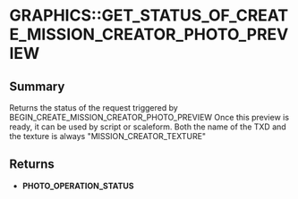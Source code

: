 # GRAPHICS::GET_STATUS_OF_CREATE_MISSION_CREATOR_PHOTO_PREVIEW

## Summary
Returns the status of the request triggered by BEGIN_CREATE_MISSION_CREATOR_PHOTO_PREVIEW
Once this preview is ready, it can be used by script or scaleform. Both the name of the TXD and the texture is always
"MISSION_CREATOR_TEXTURE"

## Returns
* **PHOTO_OPERATION_STATUS**